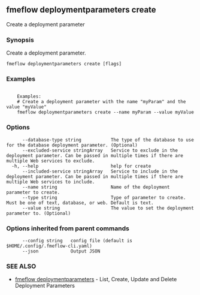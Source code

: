 ## fmeflow deploymentparameters create

Create a deployment parameter

### Synopsis

Create a deployment parameter.

```
fmeflow deploymentparameters create [flags]
```

### Examples

```

	Examples:
	# Create a deployment parameter with the name "myParam" and the value "myValue"
	fmeflow deploymentparameters create --name myParam --value myValue

```

### Options

```
      --database-type string           The type of the database to use for the database deployment parameter. (Optional)
      --excluded-service stringArray   Service to exclude in the deployment parameter. Can be passed in multiple times if there are multiple Web services to exclude.
  -h, --help                           help for create
      --included-service stringArray   Service to include in the deployment parameter. Can be passed in multiple times if there are multiple Web services to include.
      --name string                    Name of the deployment parameter to create.
      --type string                    Type of parameter to create. Must be one of text, database, or web. Default is text.
      --value string                   The value to set the deployment parameter to. (Optional)
```

### Options inherited from parent commands

```
      --config string   config file (default is $HOME/.config/.fmeflow-cli.yaml)
      --json            Output JSON
```

### SEE ALSO

* [fmeflow deploymentparameters](fmeflow_deploymentparameters.md)	 - List, Create, Update and Delete Deployment Parameters

